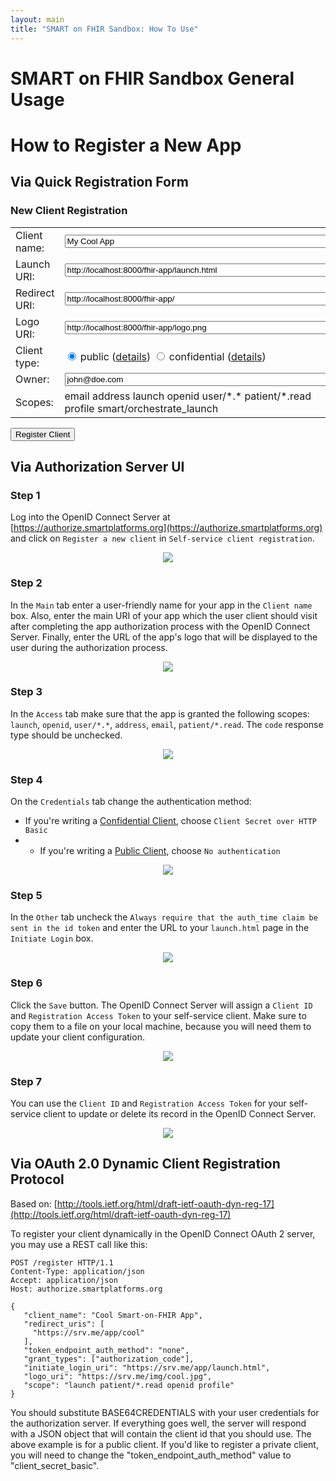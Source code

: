 ```yaml
---
layout: main
title: "SMART on FHIR Sandbox: How To Use"
---
```


# SMART on FHIR Sandbox General Usage

# How to Register a New App

## Via Quick Registration Form

<script src="http://ajax.googleapis.com/ajax/libs/jquery/2.1.1/jquery.min.js"></script>
<script type="text/javascript">
    function registerClient () {
        var client_type = "none";
        
        if ($("input[name=input_client_type]:checked").val() === "confidential") {
            client_type = "client_secret_basic";
        }
        
        var call_params = {
            "client_name": $('#input_client_name').val(),
            "initiate_login_uri": [$('#input_launch_uri').val()],
            "redirect_uris": [$('#input_redirect_uri').val()],
            "logo_uri": $('#input_logo_uri').val(),
            "contacts": [$('#input_contact').val()],
            "scope": $('#input_scopes').text(),
            "grant_types": ["authorization_code"],
            "token_endpoint_auth_method": client_type
        };
        
        $.ajax({
            url: 'https://authorize.smartplatforms.org/register',
            type: 'POST',
            data: JSON.stringify(call_params),
            contentType:"application/json",
            dataType:"json"
        }).done(function(r){
            if (call_params.scope === r.scope && call_params.client_name === r.client_name && call_params.token_endpoint_auth_method === r.token_endpoint_auth_method) {
                $('#client_id').text(r.client_id);
                if (r.client_secret) {
                    $('#client_secret').text(r.client_secret);
                    $('#client_secret_div').show();
                }
                $('#registration_access_token').text(r.registration_access_token);
                $('#reg-form').hide();
                $('#reg-result').show();
            }
        });
    }
</script>

<!-- TO DO: style this form with bootstrap -->
<div id="reg-form">
    <h3>New Client Registration</h3>
    <div>
    <table border="0">
    <tr>
        <td>Client name:</td><td><input id='input_client_name' size="50" type='text' value='My Cool App' placeholder='My Cool App'/></td>
    </tr>
    <tr>
        <td>Launch URI:</td><td><input id='input_launch_uri' size="50" type='text' value='http://localhost:8000/fhir-app/launch.html' placeholder='http://localhost:8000/fhir-app/launch.html'/></td>
    </tr>
    <tr>
        <td>Redirect URI:</td><td><input id='input_redirect_uri' size="50" type='text' value='http://localhost:8000/fhir-app/' placeholder='http://localhost:8000/fhir-app/'/></td>
    </tr>
    <tr>
        <td>Logo URI:</td><td><input id='input_logo_uri' size="50" type='text' value='http://localhost:8000/fhir-app/logo.png' placeholder='http://localhost:8000/fhir-app/logo.png'/></td>
    </tr>
    <tr>
        <td>Client type:</td>
        <td>
        <input name='input_client_type' type='radio' value='public' checked='checked'/> public
        (<a href='http://docs.smartplatforms.org/authorization/public/'>details</a>)
        <input name='input_client_type' type='radio' value='confidential'/> confidential
        (<a href='http://docs.smartplatforms.org/authorization/confidential/'>details</a>)
        </td>
    </tr>
    <tr>
        <td>Owner:</td><td><input id='input_contact' size="50" type='text' value='john@doe.com' placeholder='john@doe.com'/></td>
    </tr>
    <tr>
        <td>Scopes:</td><td><span id="input_scopes">email address launch openid user/*.* patient/*.read profile smart/orchestrate_launch</span></td>
    </tr>
    </table>
    </div>
    <div><input type="submit" value="Register Client" onClick="registerClient()" /></div>
</div>
<div id="reg-result" style="display:none">
    <h3>Client registration successful. Please write down the following client access details.</h3>
    <div><strong>Client ID:</strong></div>
    <div><span id="client_id"></span></div>
    <div id="client_secret_div" style="display:none"><strong>Client Secret:</strong></div>
    <div><span id="client_secret"></span></div>
    <div><strong>Registration Access Token:</strong></div>
    <div><span id="registration_access_token"></span></div>
</div>

## Via Authorization Server UI

### Step 1

Log into the OpenID Connect Server at [https://authorize.smartplatforms.org](https://authorize.smartplatforms.org)
and click on `Register a new client` in `Self-service client registration`.

<div style='text-align: center'>
  <img src="/assets/img/newapp1.png" />
</div>

### Step 2

In the `Main` tab enter a user-friendly name for your app in the `Client name` box.
Also, enter the main URI of your app which the user client should visit after
completing the app authorization process with the OpenID Connect Server. Finally,
enter the URL of the app's logo that will be displayed to the user during the
authorization process.

<div style='text-align: center'>
  <img src="/assets/img/newapp2.png" />
</div>

### Step 3

In the `Access` tab make sure that the app is granted the following scopes: `launch`, `openid`, `user/*.*`, `address`, `email`, `patient/*.read`. The `code` response type should be unchecked.

<div style='text-align: center'>
  <img src="/assets/img/newapp3.png" />
</div>

### Step 4

On the `Credentials` tab change the authentication method:

* If you're writing a [Confidential Client](http://docs.smartplatforms.org/authorization/confidential/), choose `Client Secret over HTTP Basic` 
* * If you're writing a [Public Client](http://docs.smartplatforms.org/authorization/public/), choose `No authentication`

<div style='text-align: center'>
  <img src="/assets/img/newapp4.png" />
</div>

### Step 5

In the `Other` tab uncheck the `Always require that the auth_time claim be sent in the id token`
and enter the URL to your `launch.html` page in the `Initiate Login` box.

<div style='text-align: center'>
  <img src="/assets/img/newapp5.png" />
</div>

### Step 6

Click the `Save` button. The OpenID Connect Server will assign a `Client ID` and `Registration Access Token`
to your self-service client. Make sure to copy them to a file on your local machine, because you will need
them to update your client configuration.

<div style='text-align: center'>
  <img src="/assets/img/newapp6.png" />
</div>

### Step 7

You can use the `Client ID` and `Registration Access Token` for your self-service client to
update or delete its record in the OpenID Connect Server.

<div style='text-align: center'>
  <img src="/assets/img/newapp7.png" />
</div>

## Via OAuth 2.0 Dynamic Client Registration Protocol

Based on: [http://tools.ietf.org/html/draft-ietf-oauth-dyn-reg-17](http://tools.ietf.org/html/draft-ietf-oauth-dyn-reg-17)

To register your client dynamically in the OpenID Connect OAuth 2
server, you may use a REST call like this:

```
POST /register HTTP/1.1
Content-Type: application/json
Accept: application/json
Host: authorize.smartplatforms.org

{
   "client_name": "Cool Smart-on-FHIR App",
   "redirect_uris": [
     "https://srv.me/app/cool"
   ],
   "token_endpoint_auth_method": "none",
   "grant_types": ["authorization_code"],
   "initiate_login_uri": "https://srv.me/app/launch.html",
   "logo_uri": "https://srv.me/img/cool.jpg",
   "scope": "launch patient/*.read openid profile"
}
```

You should substitute BASE64CREDENTIALS with your user credentials for the authorization server.
If everything goes well, the server will respond with a JSON object that will contain the client
id that you should use. The above example is for a public client. If you'd like to register
a private client, you will need to change the "token_endpoint_auth_method" value to
"client_secret_basic".
